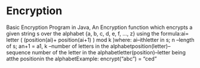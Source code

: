 # Encryption
Basic Encryption Program in Java,
An Encryption function which encrypts a given string s over the alphabet {a, b, c, d, e, f, ..., z} using the formula:ai= letter ( (position(ai)+ position(ai+1) ) mod k )where: ai–ithletter in s; n –length of s; an+1 = a1, k –number of letters in the alphabetposition(letter)–sequence number of the letter in the alphabetletter(position)–letter being atthe positionin the alphabetExample: encrypt(“abc”) = “ced”
